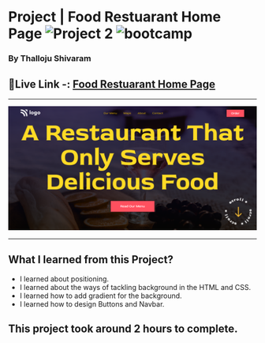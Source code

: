 # Project  | Food Restuarant Home Page  ![Project 2](https://img.shields.io/badge/Project%20-2-green) ![bootcamp](https://img.shields.io/badge/JS-Bootcamp-yellow)

### By Thalloju Shivaram


## 🔗Live Link -: [Food Restuarant Home Page](https://foodrestuarant.netlify.app/)
 

---

![myproject](/ScreenShot/Food%20Restaurant%20Home%20Page.png)

---


## What I learned from this Project?
  - I learned about positioning.
  - I  learned about the ways of tackling background in the HTML 
    and CSS.
 - I learned how to add gradient for the background.
 - I  learned how to design Buttons and Navbar.
## This project took around 2 hours to complete.